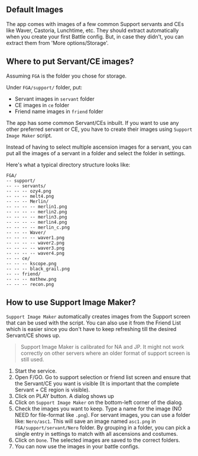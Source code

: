 ## Default Images
The app comes with images of a few common Support servants and CEs like Waver, Castoria, Lunchtime, etc.
They should extract automatically when you create your first Battle config.
But, in case they didn't, you can extract them from 'More options/Storage'.

## Where to put Servant/CE images?
Assuming `FGA` is the folder you chose for storage.

Under `FGA/support/` folder, put:
- Servant images in `servant` folder
- CE images in `ce` folder
- Friend name images in `friend` folder

The app has some common Servant/CEs inbuilt.
If you want to use any other preferred servant or CE, you have to create their images using `Support Image Maker` script.

Instead of having to select multiple ascension images for a servant, you can put all the images of a servant in a folder and select the folder in settings.

Here's what a typical directory structure looks like:

```
FGA/
-- support/
-- -- servants/
-- -- -- ozy4.png
-- -- -- melt4.png
-- -- -- Merlin/
-- -- -- -- merlin1.png
-- -- -- -- merlin2.png
-- -- -- -- merlin3.png
-- -- -- -- merlin4.png
-- -- -- -- merlin_c.png
-- -- -- Waver/
-- -- -- -- waver1.png
-- -- -- -- waver2.png
-- -- -- -- waver3.png
-- -- -- -- waver4.png
-- -- ce/
-- -- -- kscope.png
-- -- -- black_grail.png
-- -- friend/
-- -- -- mathew.png
-- -- -- recon.png
```

## How to use Support Image Maker?

`Support Image Maker` automatically creates images from the Support screen that can be used with the script.
You can also use it from the Friend List which is easier since you don't have to keep refreshing till the desired Servant/CE shows up.

> Support Image Maker is calibrated for NA and JP. It might not work correctly on other servers where an older format of support screen is still used.

1. Start the service.
1. Open F/GO. Go to support selection or friend list screen and ensure that the Servant/CE you want is visible (It is important that the complete Servant + CE region is visible).
1. Click on PLAY button. A dialog shows up
2. Click on `Support Image Maker` on the bottom-left corner of the dialog.
5. Check the images you want to keep. Type a name for the image (NO NEED for file-format like `.png`).
   For servant images, you can use a folder like: `Nero/asc1`. This will save an image named `asc1.png` in `FGA/support/servant/Nero` folder. By grouping in a folder, you can pick a single entry in settings to match with all ascensions and costumes.
6. Click on `Done`. The selected images are saved to the correct folders.
5. You can now use the images in your battle configs.